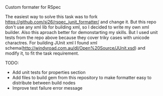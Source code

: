 Custom formater for RSpec

The easiest way to solve this task was to fork https://github.com/sj26/rspec_junit_formatter/ and change it.
But this repo don't use any xml lib for building xml, so I decided to write my own xml builder.
Also this aproach better for demonstarting my skills. But I used unit tests from the repo above because they cover triky cases with unicode charactres.
For building JUnit xml I found xml schema(http://windyroad.com.au/dl/Open%20Source/JUnit.xsd) and modify it, to fit the task requirement.

TODO:
- Add unit tests for properties section
- Add files to build gem from this repository to make formatter easy to distribute between build nodes
- Improve test failure error message
